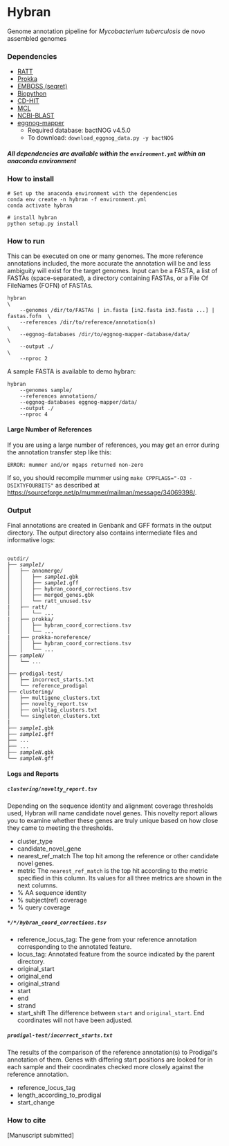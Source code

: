# Hybran

Genome annotation pipeline for *Mycobacterium tuberculosis* de novo assembled genomes

### Dependencies
* [RATT](http://ratt.sourceforge.net/)
* [Prokka](https://github.com/tseemann/prokka)
* [EMBOSS (seqret)](http://emboss.sourceforge.net/download/)
* [Biopython](https://biopython.org/wiki/Download)
* [CD-HIT](https://github.com/weizhongli/cdhit)
* [MCL](https://github.com/JohannesBuchner/mcl)
* [NCBI-BLAST](ftp://ftp.ncbi.nlm.nih.gov/blast/executables/blast+/LATEST/)
* [eggnog-mapper](https://github.com/eggnogdb/eggnog-mapper)
    * Required database: bactNOG v4.5.0
    * To download: `download_eggnog_data.py -y bactNOG`
##### All dependencies are available within the `environment.yml` within an anaconda environment

### How to install

```
# Set up the anaconda environment with the dependencies
conda env create -n hybran -f environment.yml
conda activate hybran

# install hybran
python setup.py install
```

### How to run
This can be executed on one or many genomes. The more reference
annotations included, the more accurate the annotation will be 
and less ambiguity will exist for the target genomes. Input can
be a FASTA, a list of FASTAs (space-separated), a directory containing
FASTAs, or a File Of FileNames (FOFN) of FASTAs.
```
hybran                                                                          \
    --genomes /dir/to/FASTAs | in.fasta [in2.fasta in3.fasta ...] | fastas.fofn  \
    --references /dir/to/reference/annotation(s)                                 \
    --eggnog-databases /dir/to/eggnog-mapper-database/data/                      \
    --output ./                                                                  \
    --nproc 2
```

A sample FASTA is available to demo hybran:
```
hybran 
    --genomes sample/
    --references annotations/
    --eggnog-databases eggnog-mapper/data/
    --output ./
    --nproc 4
```
#### Large Number of References

If you are using a large number of references, you may get an error during the annotation transfer step like this:

```
ERROR: mummer and/or mgaps returned non-zero
```

If so, you should recompile mummer using `make CPPFLAGS="-O3 -DSIXTYFOURBITS"` as described at <https://sourceforge.net/p/mummer/mailman/message/34069398/>.

### Output

Final annotations are created in Genbank and GFF formats in the output directory.
The output directory also contains intermediate files and informative logs:

<pre><code>
outdir/
├── <i>sample1</i>/
│   ├── annomerge/
│   │   ├── <i>sample1</i>.gbk
│   │   ├── <i>sample1</i>.gff
│   │   ├── hybran_coord_corrections.tsv
│   │   ├── merged_genes.gbk
│   │   └── ratt_unused.tsv
|   ├── ratt/
│   │   └── ...
|   ├── prokka/
│   │   ├── hybran_coord_corrections.tsv
│   │   └── ...
|   ├── prokka-noreference/
│   │   ├── hybran_coord_corrections.tsv
│   │   └── ...
├── <i>sampleN</i>/
│   └── ...
│
├── prodigal-test/
│   ├── incorrect_starts.txt
│   └── reference_prodigal
├── clustering/
│   ├── multigene_clusters.txt
│   ├── novelty_report.tsv
│   ├── onlyltag_clusters.txt
│   └── singleton_clusters.txt
|
├── <i>sample1</i>.gbk
├── <i>sample1</i>.gff
├── ...
├── ...
├── <i>sampleN</i>.gbk
└── <i>sampleN</i>.gff
</code></pre>

#### Logs and Reports

##### `clustering/novelty_report.tsv`

Depending on the sequence identity and alignment coverage thresholds used, Hybran will name candidate novel genes.
This novelty report allows you to examine whether these genes are truly unique based on how close they came to meeting the thresholds.

* cluster_type
* candidate_novel_gene
* nearest_ref_match
The top hit among the reference or other candidate novel genes.
* metric
The `nearest_ref_match` is the top hit according to the metric specified in this column.
Its values for all three metrics are shown in the next columns.
* % AA sequence identity
* % subject(ref) coverage
* % query coverage

##### `*/*/hybran_coord_corrections.tsv`


- reference_locus_tag:
The gene from your reference annotation corresponding to the annotated feature.
- locus_tag:
Annotated feature from the source indicated by the parent directory.
- original_start
- original_end
- original_strand
- start
- end
- strand
- start_shift
The difference between `start` and `original_start`.
End coordinates will not have been adjusted.

##### `prodigal-test/incorrect_starts.txt`

The results of the comparison of the reference annotation(s) to Prodigal's annotation of them.
Genes with differing start positions are looked for in each sample and their coordinates checked more closely against the reference annotation.

- reference_locus_tag
- length_according_to_prodigal
- start_change


### How to cite
[Manuscript submitted]
